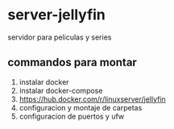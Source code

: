 # server-jellyfin
servidor para peliculas y series



## commandos para montar
   1. instalar docker 
   2. instalar docker-compose
   3. https://hub.docker.com/r/linuxserver/jellyfin 
   4. configuracion y montaje de carpetas 
   5. configuracion de puertos y ufw 